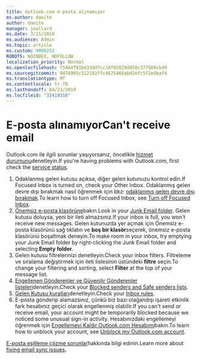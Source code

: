 ```yaml
---
title: Outlook.com e-posta alınamıyor
ms.author: daeite
author: daeite
manager: joallard
ms.date: 3/21/2019
ms.audience: Admin
ms.topic: article
ms.custom: 9000252
ROBOTS: NOINDEX, NOFOLLOW
localization_priority: Normal
ms.openlocfilehash: f5464f01bd33dd7cc34f02829dd50c377569cbd9
ms.sourcegitcommit: 9d78905c512192ffc4675468abd2efc5f2e4baf4
ms.translationtype: MT
ms.contentlocale: tr-TR
ms.lasthandoff: 04/23/2019
ms.locfileid: "32419316"
---
```

# <a name="cant-receive-email"></a><span data-ttu-id="065b8-102">E-posta alınamıyor</span><span class="sxs-lookup"><span data-stu-id="065b8-102">Can't receive email</span></span>

<span data-ttu-id="065b8-103">Outlook.com ile ilgili sorunlar yaşıyorsanız, öncelikle [hizmet durumunu](https://go.microsoft.com/fwlink/p/?linkid=837482)denetleyin.</span><span class="sxs-lookup"><span data-stu-id="065b8-103">If you're having problems with Outlook.com, first check the [service status](https://go.microsoft.com/fwlink/p/?linkid=837482).</span></span>

1. <span data-ttu-id="065b8-104">Odaklanmış gelen kutusu açıksa, diğer gelen kutunuzu kontrol edin.</span><span class="sxs-lookup"><span data-stu-id="065b8-104">If Focused Inbox is turned on, check your Other Inbox.</span></span> <span data-ttu-id="065b8-105">Odaklanmış gelen devre dışı bırakmak nasıl öğrenmek için bkz: [odaklanmış gelen devre dışı bırakmak](https://support.office.com/article/f714d94d-9e63-4217-9ccb-6cb2986aa1b2).</span><span class="sxs-lookup"><span data-stu-id="065b8-105">To learn how to turn off Focused Inbox, see [Turn off Focused Inbox](https://support.office.com/article/f714d94d-9e63-4217-9ccb-6cb2986aa1b2).</span></span>
1. <span data-ttu-id="065b8-106">[Önemsiz e-posta klasörüne](https://outlook.live.com/mail/junkemail)bakın.</span><span class="sxs-lookup"><span data-stu-id="065b8-106">Look in your [Junk Email folder](https://outlook.live.com/mail/junkemail).</span></span> <span data-ttu-id="065b8-107">Gelen kutusu doluysa, yeni bir ileti almazsınız.</span><span class="sxs-lookup"><span data-stu-id="065b8-107">If your inbox is full, you won't receive new messages.</span></span> <span data-ttu-id="065b8-108">Gelen kutunuzda yer açmak için Önemsiz e-posta klasörünü sağ tıklatın ve **boş bir klasör**seçerek, önemsiz e-posta klasörünü boşaltmak deneyin.</span><span class="sxs-lookup"><span data-stu-id="065b8-108">To make room in your inbox, try emptying your Junk Email folder by right-clicking the Junk Email folder and selecting **Empty folder**.</span></span>
1. <span data-ttu-id="065b8-109">Gelen kutusu filtrelerinizi denetleyin.</span><span class="sxs-lookup"><span data-stu-id="065b8-109">Check your inbox filters.</span></span> <span data-ttu-id="065b8-110">Filtreleme ve sıralama değiştirmek için ileti listesinin üstündeki **filtre** seçin.</span><span class="sxs-lookup"><span data-stu-id="065b8-110">To change your filtering and sorting, select **Filter** at the top of your message list.</span></span>
1. <span data-ttu-id="065b8-111">[Engellenen Gönderenler ve Güvenilir Gönderenler listeleri](https://outlook.live.com/mail/options/mail/junkEmail)denetleyin.</span><span class="sxs-lookup"><span data-stu-id="065b8-111">Check your [Blocked senders and Safe senders lists](https://outlook.live.com/mail/options/mail/junkEmail).</span></span>
1. <span data-ttu-id="065b8-112">[Gelen Kutusu kuralları](https://outlook.live.com/mail/options/mail/rules)denetleyin.</span><span class="sxs-lookup"><span data-stu-id="065b8-112">Check your [Inbox rules](https://outlook.live.com/mail/options/mail/rules).</span></span>
1. <span data-ttu-id="065b8-113">E-posta gönderip alamazsınız, çünkü biz bazı olağandışı işareti etkinlik fark hesabınız geçici olarak engellenmiş olabilir.</span><span class="sxs-lookup"><span data-stu-id="065b8-113">If you can't send or receive email, your account might be temporarily blocked because we noticed some unusual sign-in activity.</span></span> <span data-ttu-id="065b8-114">Hesabınızdaki engellemeyi öğrenmek için [Engellemeyi Kaldır Outlook.com Hesabımı](https://support.office.com/article/f4ad2701-d166-4d8b-8a6a-9af2a1f8a4c4)bakın.</span><span class="sxs-lookup"><span data-stu-id="065b8-114">To learn how to unblock your account, see [Unblock my Outlook.com account](https://support.office.com/article/f4ad2701-d166-4d8b-8a6a-9af2a1f8a4c4).</span></span>

<span data-ttu-id="065b8-115">[E-posta eşitleme çözme sorunlar](https://support.office.com/article/d39e3341-8d79-4bf1-b3c7-ded602233642)hakkında bilgi edinin.</span><span class="sxs-lookup"><span data-stu-id="065b8-115">Learn more about [fixing email sync issues](https://support.office.com/article/d39e3341-8d79-4bf1-b3c7-ded602233642).</span></span>